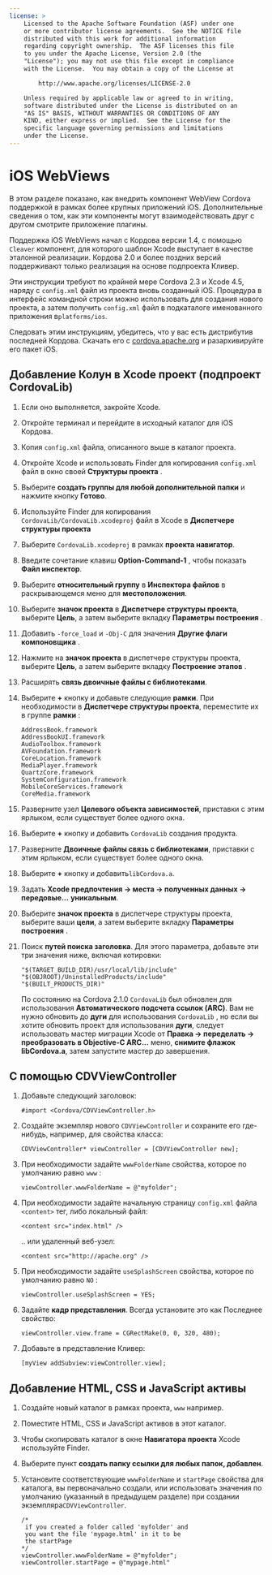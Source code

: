 ```yaml
---
license: >
    Licensed to the Apache Software Foundation (ASF) under one
    or more contributor license agreements.  See the NOTICE file
    distributed with this work for additional information
    regarding copyright ownership.  The ASF licenses this file
    to you under the Apache License, Version 2.0 (the
    "License"); you may not use this file except in compliance
    with the License.  You may obtain a copy of the License at

        http://www.apache.org/licenses/LICENSE-2.0

    Unless required by applicable law or agreed to in writing,
    software distributed under the License is distributed on an
    "AS IS" BASIS, WITHOUT WARRANTIES OR CONDITIONS OF ANY
    KIND, either express or implied.  See the License for the
    specific language governing permissions and limitations
    under the License.
---
```


# iOS WebViews

В этом разделе показано, как внедрить компонент WebView Cordova поддержкой в рамках более крупных приложений iOS. Дополнительные сведения о том, как эти компоненты могут взаимодействовать друг с другом смотрите приложение плагины.

Поддержка iOS WebViews начал с Кордова версии 1.4, с помощью `Cleaver` компонент, для которого шаблон Xcode выступает в качестве эталонной реализации. Кордова 2.0 и более поздних версий поддерживают только реализация на основе подпроекта Кливер.

Эти инструкции требуют по крайней мере Cordova 2.3 и Xcode 4.5, наряду с `config.xml` файл из проекта вновь созданный iOS. Процедура в интерфейс командной строки можно использовать для создания нового проекта, а затем получить `config.xml` файл в подкаталоге именованного приложения в`platforms/ios`.

Следовать этим инструкциям, убедитесь, что у вас есть дистрибутив последней Кордова. Скачать его с [cordova.apache.org][1] и разархивируйте его пакет iOS.

 [1]: http://cordova.apache.org

## Добавление Колун в Xcode проект (подпроект CordovaLib)

1.  Если оно выполняется, закройте Xcode.

2.  Откройте терминал и перейдите в исходный каталог для iOS Кордова.

3.  Копия `config.xml` файла, описанного выше в каталог проекта.

4.  Откройте Xcode и использовать Finder для копирования `config.xml` файл в окно своей **Структуры проекта** .

5.  Выберите **создать группы для любой дополнительной папки** и нажмите кнопку **Готово**.

6.  Используйте Finder для копирования `CordovaLib/CordovaLib.xcodeproj` файл в Xcode в **Диспетчере структуры проекта**

7.  Выберите `CordovaLib.xcodeproj` в рамках **проекта навигатор**.

8.  Введите сочетание клавиш **Option-Command-1** , чтобы показать **Файл инспектор**.

9.  Выберите **относительный группу** в **Инспектора файлов** в раскрывающемся меню для **местоположения**.

10. Выберите **значок проекта** в **Диспетчере структуры проекта**, выберите **Цель**, а затем выберите вкладку **Параметры построения** .

11. Добавить `-force_load` и `-Obj-C` для значения **Другие флаги компоновщика** .

12. Нажмите на **значок проекта** в диспетчере структуры проекта, выберите **Цель**, а затем выберите вкладку **Построение этапов** .

13. Расширять **связь двоичные файлы с библиотеками**.

14. Выберите **+** кнопку и добавьте следующие **рамки**. При необходимости в **Диспетчере структуры проекта**, переместите их в группе **рамки** :
    
        AddressBook.framework
        AddressBookUI.framework
        AudioToolbox.framework
        AVFoundation.framework
        CoreLocation.framework
        MediaPlayer.framework
        QuartzCore.framework
        SystemConfiguration.framework
        MobileCoreServices.framework
        CoreMedia.framework
        

15. Разверните узел **Целевого объекта зависимостей**, приставки с этим ярлыком, если существует более одного окна.

16. Выберите **+** кнопку и добавить `CordovaLib` создания продукта.

17. Разверните **Двоичные файлы связь с библиотеками**, приставки с этим ярлыком, если существует более одного окна.

18. Выберите **+** кнопку и добавить`libCordova.a`.

19. Задать **Xcode предпочтения → места → полученных данных → передовые...** **уникальным**.

20. Выберите **значок проекта** в диспетчере структуры проекта, выберите ваши **цели**, а затем выберите вкладку **Параметры построения** .

21. Поиск **путей поиска заголовка**. Для этого параметра, добавьте эти три значения ниже, включая котировки:
    
        "$(TARGET_BUILD_DIR)/usr/local/lib/include"        
        "$(OBJROOT)/UninstalledProducts/include"
        "$(BUILT_PRODUCTS_DIR)"
        
    
    По состоянию на Cordova 2.1.0 `CordovaLib` был обновлен для использования **Автоматического подсчета ссылок (ARC)**. Вам не нужно обновить до **дуги** для использования `CordovaLib` , но если вы хотите обновить проект для использования **дуги**, следует использовать мастер миграции Xcode от **Правка → переделать → преобразовать в Objective-C ARC...** меню, **снимите флажок libCordova.a**, затем запустите мастер до завершения.

## С помощью CDVViewController

1.  Добавьте следующий заголовок:
    
        #import <Cordova/CDVViewController.h>
        

2.  Создайте экземпляр нового `CDVViewController` и сохраните его где-нибудь, например, для свойства класса:
    
        CDVViewController* viewController = [CDVViewController new];
        

3.  При необходимости задайте `wwwFolderName` свойства, которое по умолчанию равно `www` :
    
        viewController.wwwFolderName = @"myfolder";
        

4.  При необходимости задайте начальную страницу `config.xml` файла `<content>` тег, либо локальный файл:
    
        <content src="index.html" />
        
    
    .. или удаленный веб-узел:
    
        <content src="http://apache.org" />
        

5.  При необходимости задайте `useSplashScreen` свойства, которое по умолчанию равно `NO` :
    
        viewController.useSplashScreen = YES;
        

6.  Задайте **кадр представления**. Всегда установите это как Последнее свойство:
    
        viewController.view.frame = CGRectMake(0, 0, 320, 480);
        

7.  Добавьте в представление Кливер:
    
        [myView addSubview:viewController.view];
        

## Добавление HTML, CSS и JavaScript активы

1.  Создайте новый каталог в рамках проекта, `www` например.

2.  Поместите HTML, CSS и JavaScript активов в этот каталог.

3.  Чтобы скопировать каталог в окне **Навигатора проекта** Xcode используйте Finder.

4.  Выберите пункт **создать папку ссылки для любых папок, добавлен**.

5.  Установите соответствующие `wwwFolderName` и `startPage` свойства для каталога, вы первоначально создали, или использовать значения по умолчанию (указанный в предыдущем разделе) при создании экземпляра`CDVViewController`.
    
        /*
         if you created a folder called 'myfolder' and
         you want the file 'mypage.html' in it to be
         the startPage
        */
        viewController.wwwFolderName = @"myfolder";
        viewController.startPage = @"mypage.html"